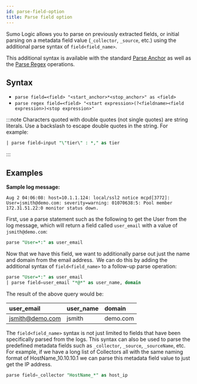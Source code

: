 ```yaml
---
id: parse-field-option
title: Parse field option
---
```


Sumo Logic allows you to parse on previously extracted fields, or initial parsing on a metadata field value (`_collector`, `_source`, etc.) using the additional parse syntax of `field<field_name>`.

This additional syntax is available with the standard [Parse Anchor](/docs/search/search-query-language/parse-operators/parse-predictable-patterns-using-an-anchor) as well as the [Parse Regex](parse-variable-patterns-using-regex.md) operations.

## Syntax

* `parse field=<field> "<start_anchor>*<stop_anchor>" as <field>`
* `parse regex field=<field> "<start expression>(?<fieldname><field expression>)<stop expression>"`

:::note
Characters quoted with double quotes (not single quotes) are string literals. Use a backslash to escape double quotes in the string. For example:  

```sql
| parse field=input "\"tier\" : *," as tier
```
:::

## Examples

**Sample log message:**

```
Aug 2 04:06:08: host=10.1.1.124: local/ssl2 notice mcpd[3772]: User=jsmith@demo.com: severity=warning: 01070638:5: Pool member 172.31.51.22:0 monitor status down.
```

First, use a parse statement such as the following to get the User from the log message, which will return a field called `user_email` with a value of `jsmith@demo.com`:

```sql
parse "User=*:" as user_email
```

Now that we have this field, we want to additionally parse out just the name and domain from the email address.  We can do this by adding the additional syntax of `field<field_name>` to a follow-up parse operation:

```sql
parse "User=*:" as user_email
| parse field=user_email "*@*" as user_name, domain
```

The result of the above query would be:

| user_email      | user_name | domain   |
|:----------------|:----------|:---------|
| jsmith@demo.com | jsmith    | demo.com |


The `field<field_name>` syntax is not just limited to fields that have been specifically parsed from the logs. This syntax can also be used to parse the predefined metadata fields such as `_collector`, `_source`, `_sourceName`, etc. For example, if we have a long list of Collectors all with the same naming format of HostName_10.10.10.1 we can parse this metadata field value to just get the IP address.

```sql
parse field=_collector "HostName_*" as host_ip
```
